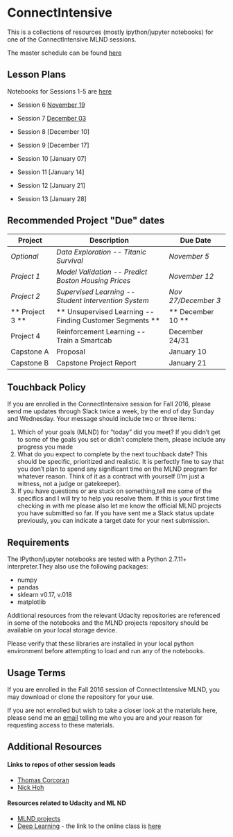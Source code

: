 
# ConnectIntensive


This is a collections of resources (mostly ipython/jupyter notebooks) for one of the ConnectIntensive MLND sessions. 

The master schedule can be found [here](https://docs.google.com/document/d/1iCnzoKpvrV5skA-KaNpzfqJ8u1wJMiTA8G4iyiNT-0o/pub?embedded=true)

## Lesson Plans

  Notebooks for Sessions 1-5 are [here](https://github.com/tccorcoran/Connect)

- Session 6 [November 19](session_06.md) 
- Session 7 [December 03](session_07.md) 
- Session 8 [December 10]
- Session 9 [December 17]

- Session 10 [January 07]
- Session 11 [January 14]
- Session 12 [January 21]
- Session 13 [January 28]


## Recommended Project "Due" dates

   Project  |  Description  | Due Date 
  ----- | ------ | ------ |
  _Optional_ | _Data Exploration -- Titanic Survival_ | _November 5_
  _Project 1_ | _Model Validation -- Predict Boston Housing Prices_ | _November 12_ 
  _Project 2_ | _Supervised Learning -- Student Intervention System_ | _Nov 27/December 3_
  ** Project 3 ** | ** Unsupervised Learning -- Finding Customer Segments ** | ** December 10 **
  Project 4 | Reinforcement Learning -- Train a Smartcab | December 24/31
  Capstone A  | Proposal | January 10 
  Capstone B | Capstone Project Report | January 21

## Touchback Policy ##
If you are enrolled in the ConnectIntensive session for Fall 2016, please send me updates through Slack twice a week, by the end of day Sunday and Wednesday. Your message should include two or three items:
1. Which of your goals (MLND) for “today”  did you meet? If you didn’t get to some of the goals you set or didn’t complete them, please include any progress you made 
2. What do you expect to complete by the next touchback date? This should be specific, prioritized and realistic. It is perfectly fine to say that you don’t plan to spend any significant time on the MLND program for whatever reason. Think of it as a contract with yourself (I’m just a witness, not a judge or gatekeeper).
3. If you have questions or are stuck on something,tell me some of the specifics and I will try to help you resolve them. If this is your first time checking in with me please also let me know the official MLND projects you have submitted so far. If you have sent me a Slack status update previously, you can indicate a target date for your next submission.


## Requirements ##

The IPython/jupyter notebooks are tested with a Python 2.7.11+ interpreter.They also use the following packages:

- numpy
- pandas
- sklearn v0.17, v.018
- matplotlib

Additional resources from the relevant Udacity repositories are referenced in some of the notebooks and the MLND projects repository should be available on your local storage device.

Please verify that these libraries are installed in your local python environment before attempting to load and run any of the notebooks.


## Usage Terms ##

If you are enrolled in the Fall 2016 session of ConnectIntensive MLND, you may download or clone the repository for your use.

If you are not enrolled but wish to take a closer look at the  materials here, please send me an [email](emailto:lkhundkar@gmail.com) telling me who you are and your reason for requesting access to these materials. 


## Additional Resources ##

#### Links to repos of other session leads ####
  - [Thomas Corcoran](https://github.com/tccorcoran/Connect)
  - [Nick Hoh](https://github.com/NickyPie/ConnectIntensive)
  
#### Resources related to Udacity and ML ND ####
 - [MLND projects](https://github.com/udacity/machine-learning)
 - [Deep Learning](https://github.com/tensorflow/tensorflow/tree/master/tensorflow/examples/udacity) - the link to the online class is [here](https://www.udacity.com/course/deep-learning--ud730)
